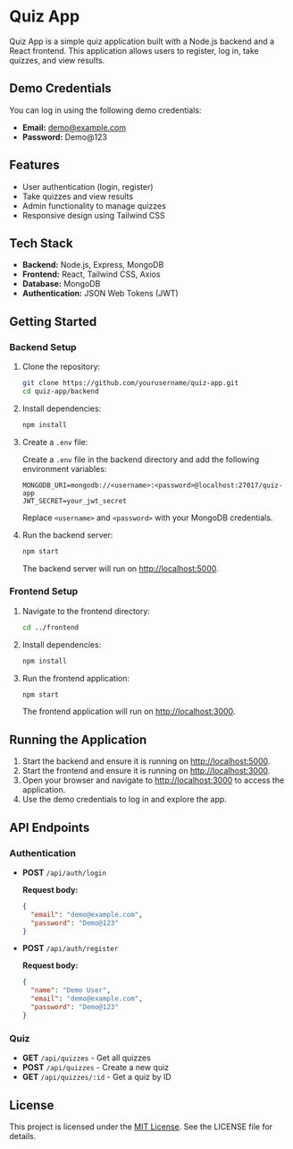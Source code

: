 # Quiz App

Quiz App is a simple quiz application built with a Node.js backend and a React frontend. This application allows users to register, log in, take quizzes, and view results.

## Demo Credentials

You can log in using the following demo credentials:

- **Email:** demo@example.com
- **Password:** Demo@123

## Features

- User authentication (login, register)
- Take quizzes and view results
- Admin functionality to manage quizzes
- Responsive design using Tailwind CSS

## Tech Stack

- **Backend:** Node.js, Express, MongoDB
- **Frontend:** React, Tailwind CSS, Axios
- **Database:** MongoDB
- **Authentication:** JSON Web Tokens (JWT)

## Getting Started

### Backend Setup

1. Clone the repository:

    ```bash
    git clone https://github.com/yourusername/quiz-app.git
    cd quiz-app/backend
    ```

2. Install dependencies:

    ```bash
    npm install
    ```

3. Create a `.env` file:

    Create a `.env` file in the backend directory and add the following environment variables:

    ```plaintext
    MONGODB_URI=mongodb://<username>:<password>@localhost:27017/quiz-app
    JWT_SECRET=your_jwt_secret
    ```

    Replace `<username>` and `<password>` with your MongoDB credentials.

4. Run the backend server:

    ```bash
    npm start
    ```

    The backend server will run on [http://localhost:5000](http://localhost:5000).

### Frontend Setup

1. Navigate to the frontend directory:

    ```bash
    cd ../frontend
    ```

2. Install dependencies:

    ```bash
    npm install
    ```

3. Run the frontend application:

    ```bash
    npm start
    ```

    The frontend application will run on [http://localhost:3000](http://localhost:3000).

## Running the Application

1. Start the backend and ensure it is running on [http://localhost:5000](http://localhost:5000).
2. Start the frontend and ensure it is running on [http://localhost:3000](http://localhost:3000).
3. Open your browser and navigate to [http://localhost:3000](http://localhost:3000) to access the application.
4. Use the demo credentials to log in and explore the app.

## API Endpoints

### Authentication

- **POST** `/api/auth/login`

    **Request body:**

    ```json
    {
      "email": "demo@example.com",
      "password": "Demo@123"
    }
    ```

- **POST** `/api/auth/register`

    **Request body:**

    ```json
    {
      "name": "Demo User",
      "email": "demo@example.com",
      "password": "Demo@123"
    }
    ```

### Quiz

- **GET** `/api/quizzes` - Get all quizzes
- **POST** `/api/quizzes` - Create a new quiz
- **GET** `/api/quizzes/:id` - Get a quiz by ID

## License

This project is licensed under the [MIT License](https://choosealicense.com/licenses/mit/). See the LICENSE file for details.
